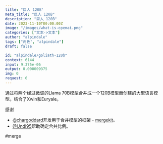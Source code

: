 ```yaml
---
title: "巨人 120B"
meta_title: "巨人 120B"
description: "巨人 120B"
date: 2023-11-10T00:00:00Z
image: "/images/what-is-openai.png"
categories: ["文本->文本"]
author: "alpindale"
tags: ["角色", "alpindale"]
draft: false

id: "alpindale/goliath-120b"
context: 6144
input: 9.375e-06
output: 0.000009375
img: 0
request: 0
---
```


通过将两个经过微调的Llama 70B模型合并成一个120B模型而创建的大型语言模型。结合了Xwin和Euryale。

感谢
- [@chargoddard](https://huggingface.co/chargoddard)开发用于合并模型的框架 - [mergekit](https://github.com/cg123/mergekit)。
- [@Undi95](https://huggingface.co/Undi95)帮助确定合并比例。

#merge